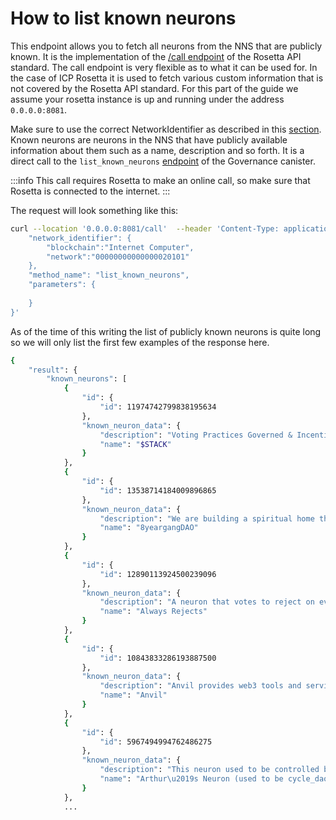 # How to list known neurons
This endpoint allows you to fetch all neurons from the NNS that are publicly known.  It is the implementation of the [/call endpoint](https://www.rosetta-api.org/docs/BlockApi.html#call) of the Rosetta API standard. The call endpoint is very flexible as to what it can be used for. In the case of ICP Rosetta it is used to fetch various custom information that is not covered by the Rosetta API standard.
For this part of the guide we assume your rosetta instance is up and running under the address `0.0.0.0:8081`.

Make sure to use the correct NetworkIdentifier as described in this [section](/docs/developer-docs/integrations/rosetta/icp_rosetta/data_api/network). 
Known neurons are neurons in the NNS that have publicly available information about them such as a name, description and so forth. It is a direct call to the `list_known_neurons` [endpoint](https://dashboard.internetcomputer.org/canister/rrkah-fqaaa-aaaaa-aaaaq-cai#list_known_neurons) of the Governance canister.

:::info
This call requires Rosetta to make an online call, so make sure that Rosetta is connected to the internet.
:::

The request will look something like this:


```bash
curl --location '0.0.0.0:8081/call'  --header 'Content-Type: application/json' --data '{
    "network_identifier": {
        "blockchain":"Internet Computer",
        "network":"00000000000000020101"
    },
    "method_name": "list_known_neurons",
    "parameters": {
        
    }
}'
```

As of the time of this writing the list of publicly known neurons is quite long so we will only list the first few examples of the response here.

```bash
{
    "result": {
        "known_neurons": [
            {
                "id": {
                    "id": 11974742799838195634
                },
                "known_neuron_data": {
                    "description": "Voting Practices Governed & Incentivized by the $STACK DAO",
                    "name": "$STACK"
                }
            },
            {
                "id": {
                    "id": 13538714184009896865
                },
                "known_neuron_data": {
                    "description": "We are building a spiritual home that truly belongs to the ICP 8yeargang community",
                    "name": "8yeargangDAO"
                }
            },
            {
                "id": {
                    "id": 12890113924500239096
                },
                "known_neuron_data": {
                    "description": "A neuron that votes to reject on every proposal.",
                    "name": "Always Rejects"
                }
            },
            {
                "id": {
                    "id": 10843833286193887500
                },
                "known_neuron_data": {
                    "description": "Anvil provides web3 tools and services",
                    "name": "Anvil"
                }
            },
            {
                "id": {
                    "id": 5967494994762486275
                },
                "known_neuron_data": {
                    "description": "This neuron used to be controlled by cycle_dao. It is now controlled by an individual, Arthur Falls. It will vote on all proposals. Subjects of concern for the controller are protocol stability, healthy economics, token holder rights, node provider incentivisation, better governance, DFINITY accountability, and DFINITY non-participation in the application layer. ",
                    "name": "Arthur\u2019s Neuron (used to be cycle_dao)"
                }
            },
            ...
```